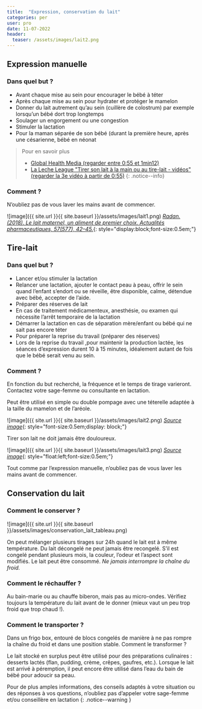 ```yaml
---
title:  "Expression, conservation du lait"
categories: per
user: pro
date: 11-07-2022
header:
  teaser: /assets/images/lait2.png
---
```

## Expression manuelle

### Dans quel but ?
- Avant chaque mise au sein pour encourager le bébé à téter 
- Après chaque mise au sein pour hydrater et protéger le mamelon 
- Donner du lait autrement qu’au sein (cuillère de colostrum) par exemple lorsqu’un bébé dort trop longtemps
- Soulager un engorgement ou une congestion
- Stimuler la lactation
- Pour la maman séparée de son bébé (durant la première heure, après une césarienne, bébé en néonat



>Pour en savoir plus
>- [Global Health Media (regarder entre 0:55 et 1min12)](https://globalhealthmedia.org/videos/breastfeeding-attachment/)
>- [La Leche League "Tirer son lait à la main ou au tire-lait - vidéos"  (regarder la 3e vidéo à partir de 0:55)](https://www.lllfrance.org/vous-informer/fonds-documentaire/videos/1833-tirer-son-lait-a-la-main )
{: .notice--info}




### Comment ?
N’oubliez pas de vous laver les mains avant de commencer.

![image]({{ site.url }}{{ site.baseurl }}/assets/images/lait1.png)
*[Radan. (2018). Le lait maternel, un aliment de premier choix. Actualités pharmaceutiques, 57(577), 42–45.](https://doi.org/10.1016/j.actpha.2018.04.009)*{: style="display:block;font-size:0.5em;"}



## Tire-lait


### Dans quel but ?

- Lancer et/ou stimuler la lactation
- Relancer une lactation, ajouter le contact peau à peau, offrir le sein quand l’enfant s’endort ou se réveille, être disponible, calme, détendue avec bébé, accepter de l’aide.
- Préparer des réserves de lait
- En cas de traitement médicamenteux, anesthésie, ou examen qui nécessite l’arrêt temporaire de la lactation
- Démarrer la lactation en cas de séparation mère/enfant ou bébé qui ne sait pas encore téter 
- Pour préparer la reprise du travail (préparer des réserves)
- Lors de la reprise du travail ,pour maintenir la production lactée, les séances d’expression durent 10 à 15 minutes, idéalement autant de fois que le bébé serait venu au sein.

### Comment ?

En fonction du but recherché, la fréquence et le temps de tirage varieront. Contactez votre sage-femme ou consultante en lactation.

Peut être utilisé en simple ou double pompage avec une téterelle adaptée à la taille du mamelon et de l’aréole. 


![image]({{ site.url }}{{ site.baseurl }}/assets/images/lait2.png)
*[Source image](https://www.bol.com/be/fr/p/byer-electrique-double-2-tire-lait-sans-bpa-150-ml/9300000015759061/)*{: style="font-size:0.5em;display: block;"}

Tirer son lait ne doit jamais être douloureux. 

![image]({{ site.url }}{{ site.baseurl }}/assets/images/lait3.png)
*[Source image](https://blog.mon-materiel-medical-en-pharmacie.fr/content/28-comment-choisir-la-taille-de-ma-teterelle)*{: style="float:left;font-size:0.5em;"}

Tout comme par l’expression manuelle, n’oubliez pas de vous laver les mains avant de commencer.

## Conservation du lait

### Comment le conserver ?


![image]({{ site.url }}{{ site.baseurl }}/assets/images/conservation_lait_tableau.png)

On peut mélanger plusieurs tirages sur 24h quand le lait est à même température.
Du lait décongelé ne peut jamais être recongelé. S’il est congelé pendant plusieurs mois, la couleur, l’odeur et l’aspect sont modifiés. Le lait peut être consommé. 
*Ne jamais interrompre la chaîne du froid.*

### Comment le réchauffer ?

Au bain-marie ou au chauffe biberon, mais pas au micro-ondes.
Vérifiez toujours la température du lait avant de le donner (mieux vaut un peu trop froid que trop chaud !).

### Comment le transporter ?

Dans un frigo box, entouré de blocs congelés de manière à ne pas rompre la chaîne du froid et dans une position stable.
Comment le transformer ?

Le lait stocké en surplus peut être utilisé pour des préparations culinaires : desserts lactés (flan, pudding, crème, crêpes, gaufres, etc.).
Lorsque le lait est arrivé à péremption, il peut encore être utilisé dans l’eau du bain de bébé pour adoucir sa peau.



Pour de plus amples informations, des conseils adaptés à votre situation ou des réponses à vos questions, n’oubliez pas d’appeler votre sage-femme et/ou conseillère en lactation
{: .notice--warning }
